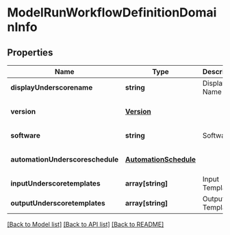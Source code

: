 # ModelRunWorkflowDefinitionDomainInfo

## Properties
Name | Type | Description | Notes
------------ | ------------- | ------------- | -------------
**displayUnderscorename** | **string** | Display Name | [default to null]
**version** | [**Version**](Version.md) |  | [optional] [default to null]
**software** | **string** | Software | [default to null]
**automationUnderscoreschedule** | [**AutomationSchedule**](AutomationSchedule.md) |  | [optional] [default to null]
**inputUnderscoretemplates** | **array[string]** | Input Templates | [default to null]
**outputUnderscoretemplates** | **array[string]** | Output Templates | [default to null]

[[Back to Model list]](../README.md#documentation-for-models) [[Back to API list]](../README.md#documentation-for-api-endpoints) [[Back to README]](../README.md)


